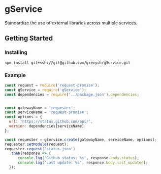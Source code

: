# gService

Standardize the use of external libraries across multiple services.

## Getting Started

### Installing
```
npm install git+ssh://git@github.com/grevych/gService.git
```

### Example
```javascript
const request = require('request-promise');
const gService = require('gService');
const dependencies = require('../package.json').dependencies;


const gatewayName = 'requester';
const serviceName = 'request-promise';
const options = {
  url: 'https://status.github.com/api/',
  version: dependencies[serviceName]
};

const requester = gService.create(gatewayName, serviceName, options);
requester.setModule(request);
requester.request('status.json')
  .then(response => {
      console.log('Github status: %s', response.body.status);
      console.log('Last update: %s', response.body.last_updated);
  });

```

